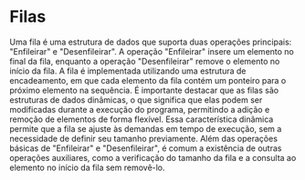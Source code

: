 # Filas
Uma fila é uma estrutura de dados que suporta duas operações principais: "Enfileirar" e "Desenfileirar". A operação "Enfileirar" insere um elemento no final da fila, enquanto a operação "Desenfileirar" remove o elemento no início da fila.
A fila é implementada utilizando uma estrutura de encadeamento, em que cada elemento da fila contém um ponteiro para o próximo elemento na sequência.
É importante destacar que as filas são estruturas de dados dinâmicas, o que significa que elas podem ser modificadas durante a execução do programa, permitindo a adição e remoção de elementos de forma flexível. Essa característica dinâmica permite que a fila se ajuste às demandas em tempo de execução, sem a necessidade de definir seu tamanho previamente.
Além das operações básicas de "Enfileirar" e "Desenfileirar", é comum a existência de outras operações auxiliares, como a verificação do tamanho da fila e a consulta ao elemento no início da fila sem removê-lo.
